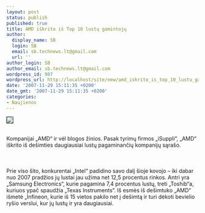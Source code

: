 ```yaml
---
layout: post
status: publish
published: true
title: AMD iškrito iš Top 10 lustų gamintojų
author:
  display_name: SB
  login: SB
  email: sb.technews.lt@gmail.com
  url: ''
author_login: SB
author_email: sb.technews.lt@gmail.com
wordpress_id: 907
wordpress_url: http://localhost/site/new/amd_iskrito_is_top_10_lustu_gamintoju/
date: '2007-11-29 15:11:35 +0200'
date_gmt: '2007-11-29 15:11:35 +0200'
categories:
- Naujienos
---
```

<div class="imgright"><img src="http://tbn0.google.com/images?q=tbn:YFMwarj2JhbP2M:http://www.bt-games.de/media/3/amd-logo.gif" border="1"></div>
<p><br>Kompanijai „AMD“ ir vėl blogos žinios. Pasak tyrimų firmos „iSuppli“, „AMD“ iškrito iš dešimties daugiausiai lustų pagaminančių kompanijų sąrašo.<br />
<br><br />
<br>Prie viso šito, konkurentai „Intel“ padidino savo dalį šioje kovojo – iki dabar nuo 2007 pradžios jų lustai jau užima net 12,5 procentus rinkos. Antri yra „Samsung Electronics“, kurie pagamina 7,4 procentus lustų, treti „Toshib“a, kuriuos ypač spaudžia „Texas Instruments“. Iš esmės iš dešimtuko „AMD“ išmetė „Infineon, kurie iš 15 vietos pakilo net į dešimtą ir turi dėkoti bevielio ryšio verslui, kur jų lustų ir yra daugiausiai.<br />
<br></p>
